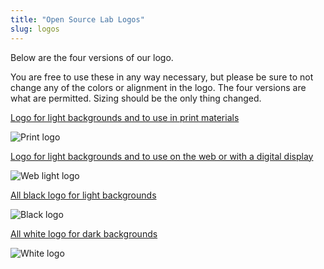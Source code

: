 ```yaml
---
title: "Open Source Lab Logos"
slug: logos
---
```


Below are the four versions of our logo.

You are free to use these in any way necessary, but please be sure to not change
any of the colors or alignment in the logo. The four versions are what are
permitted. Sizing should be the only thing changed.

[Logo for light backgrounds and to use in print materials](/images/osllogo-print_0.png)

![Print logo](/images/osllogo-print_0.png#center)


[Logo for light backgrounds and to use on the web or with a digital display](/images/osllogo-web_0.png)

![Web light logo](/images/osllogo-web_0.png#center)


[All black logo for light backgrounds](/images/osllogo-black_0.png)

![Black logo](/images/osllogo-black_0.png#center)


[All white logo for dark backgrounds](/images/osllogo-white_0.png)

![White logo](/images/osllogo-white_0.png#center-white)